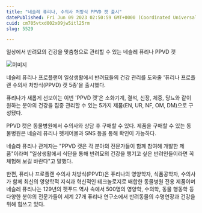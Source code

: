 ```yaml
---
title: "네슬레 퓨리나, 수의사 처방식 PPVD 캣 출시"
datePublished: Fri Jun 09 2023 02:50:59 GMT+0000 (Coordinated Universal Time)
cuid: cm705vtxd002x09jw5itl25rm
slug: 5529

---
```



일상에서 반려묘의 건강을 맞춤형으로 관리할 수 있는 네슬레 퓨리나 PPVD 캣

![이미지](https://cdn.hashnode.com/res/hashnode/image/upload/v1739258967921/adacd5cf-fb8b-43e3-9a82-f53a3ca51074.jpeg)

네슬레 퓨리나 프로플랜이 일상생활에서 반려묘들의 건강 관리를 도와줄 '퓨리나 프로플랜 수의사 처방식(PPVD) 캣 5종'을 출시했다.

퓨리나가 새롭게 선보이는 이번 'PPVD 캣'은 소화기계, 결석, 신장, 체중, 당뇨와 같이 원하는 분야의 건강을 집중 관리할 수 있는 5가지 제품(EN, UR, NF, OM, DM)으로 구성됐다.

PPVD 캣은 동물병원에서 수의사와 상담 후 구매할 수 있다. 제품을 구매할 수 있는 동물병원은 네슬레 퓨리나 펫케어몰과 SNS 등을 통해 확인이 가능하다.

네슬라 퓨리나 관계자는 "PPVD 캣은 각 분야의 전문가들이 함께 참여해 개발한 제품"이라며 "일상생활에서 식단을 통해 반려묘의 건강을 챙기고 싶은 반려인들이라면 꼭 체험해 보길 바란다"고 말했다.

한편, 퓨리나 프로플랜 수의사 처방식(PPVD)은 퓨리나의 영양학자, 식품공학자, 수의사가 함께 최신의 영양학적 지식과 혁신적인 테크놀로지로 배합한 동물병원 전용 제품이며 네슬레 퓨리나는 129년의 펫푸드 역사 속에서 500명의 영양학, 수의학, 동물 행동학 등 다양한 분야의 전문가들이 세계 27개 퓨리나 연구소에서 반려동물의 수명연장과 건강을 위해 힘쓰고 있다.